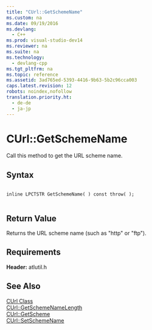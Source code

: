 ```yaml
---
title: "CUrl::GetSchemeName"
ms.custom: na
ms.date: 09/19/2016
ms.devlang: 
  - C++
ms.prod: visual-studio-dev14
ms.reviewer: na
ms.suite: na
ms.technology: 
  - devlang-cpp
ms.tgt_pltfrm: na
ms.topic: reference
ms.assetid: 3ad765ed-5393-4416-9b63-5b2c96cca003
caps.latest.revision: 12
robots: noindex,nofollow
translation.priority.ht: 
  - de-de
  - ja-jp
---
```

# CUrl::GetSchemeName
Call this method to get the URL scheme name.  
  
## Syntax  
  
```  
  
inline LPCTSTR GetSchemeName( ) const throw( );  
  
```  
  
## Return Value  
 Returns the URL scheme name (such as "http" or "ftp").  
  
## Requirements  
 **Header:** atlutil.h  
  
## See Also  
 [CUrl Class](../vs140/CUrl-Class.md)   
 [CUrl::GetSchemeNameLength](../vs140/CUrl--GetSchemeNameLength.md)   
 [CUrl::GetScheme](../vs140/CUrl--GetScheme.md)   
 [CUrl::SetSchemeName](../vs140/CUrl--SetSchemeName.md)